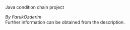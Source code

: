 Java condition chain project  
  
_By FarukOzderim_  
Further information can be obtained from the description.
